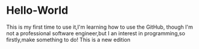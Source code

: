 # Hello-World
This is my first time to use it,I'm learning how to use the GitHub, though I'm not a professional software engineer,but I an interest in programming,so firstly,make something to do!
This is a new edition
